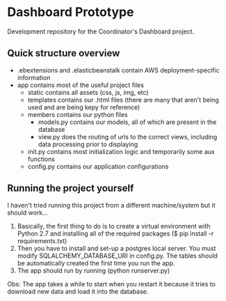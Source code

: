 # Dashboard Prototype
Development repository for the Coordinator's Dashboard project.

## Quick structure overview
* .ebextensions and .elasticbeanstalk contain AWS deployment-specific information
* app contains most of the useful project files
  * static contains all assets (css, js, img, etc)
  * templates contains our .html files (there are many that aren't being used and are being kepy for reference)
  * members contains our python files
    * models.py contains our models, all of which are present in the database
    * view.py does the routing of urls to the correct views, including data processing prior to displaying
  * init.py contains most initialization logic and temporarily some aux functions
  * config.py contains our application configurations

## Running the project yourself
I haven't tried running this project from a different machine/system but it should work...
1. Basically, the first thing to do is to create a virtual environment with Python 2.7 and installing all of the required packages ($ pip install -r requirements.txt)
2. Then you have to install and set-up a postgres local server. You must modify SQLALCHEMY_DATABASE_URI in config.py. The tables should be automatically created the first time you run the app.
3. The app should run by running (python runserver.py)

Obs: The app takes a while to start when you restart it because it tries to download new data and load it into the database.
